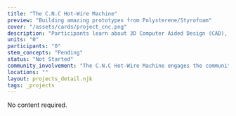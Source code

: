```yaml
---
title: "The C.N.C Hot-Wire Machine"
preview: "Building amazing prototypes from Polysterene/Styrofoam"
cover: "/assets/cards/project_cnc.png"
description: "Participants learn about 3D Computer Aided Design (CAD), mechanics, electronics, and software development while working collaboratively to solve real-world problems. This project fosters creativity, problem-solving skills, and teamwork."
units: "0"
participants: "0"
stem_concepts: "Pending"
status: "Not Started"
community_involvement: "The C.N.C Hot-Wire Machine engages the community through hands-on workshops, competitions, and demonstrations. We partner with local schools and organizations to provide resources and mentorship, encouraging broader participation in STEM activities. Our events showcase the innovative solutions developed by participants, inspiring others to get involved."
locations: ""
layout: projects_detail.njk
tags: _projects
---
```


No content required.  